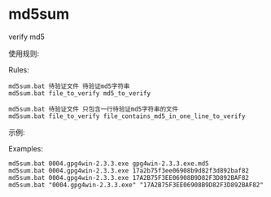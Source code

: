 # md5sum 
verify md5


使用规则:  

Rules:

    md5sum.bat 待验证文件 待验证md5字符串
    md5sum.bat file_to_verify md5_to_verify

    md5sum.bat 待验证文件 只包含一行待验证md5字符串的文件
    md5sum.bat file_to_verify file_contains_md5_in_one_line_to_verify

示例:  

Examples:

    md5sum.bat 0004.gpg4win-2.3.3.exe gpg4win-2.3.3.exe.md5
    md5sum.bat 0004.gpg4win-2.3.3.exe 17a2b75f3ee06908b9d82f3d892baf82
    md5sum.bat 0004.gpg4win-2.3.3.exe 17A2B75F3EE06908B9D82F3D892BAF82
    md5sum.bat "0004.gpg4win-2.3.3.exe" "17A2B75F3EE06908B9D82F3D892BAF82"
